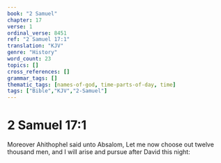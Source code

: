 ```yaml
---
book: "2 Samuel"
chapter: 17
verse: 1
ordinal_verse: 8451
ref: "2 Samuel 17:1"
translation: "KJV"
genre: "History"
word_count: 23
topics: []
cross_references: []
grammar_tags: []
thematic_tags: [names-of-god, time-parts-of-day, time]
tags: ["Bible","KJV","2-Samuel"]
---
```


# 2 Samuel 17:1

Moreover Ahithophel said unto Absalom, Let me now choose out twelve thousand men, and I will arise and pursue after David this night:
